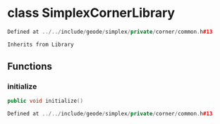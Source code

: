 # class SimplexCornerLibrary

```cpp
Defined at ../../include/geode/simplex/private/corner/common.h#13
```

```cpp
Inherits from Library
```



## Functions

### initialize

```cpp
public void initialize()
```

```cpp
Defined at ../../include/geode/simplex/private/corner/common.h#13
```



